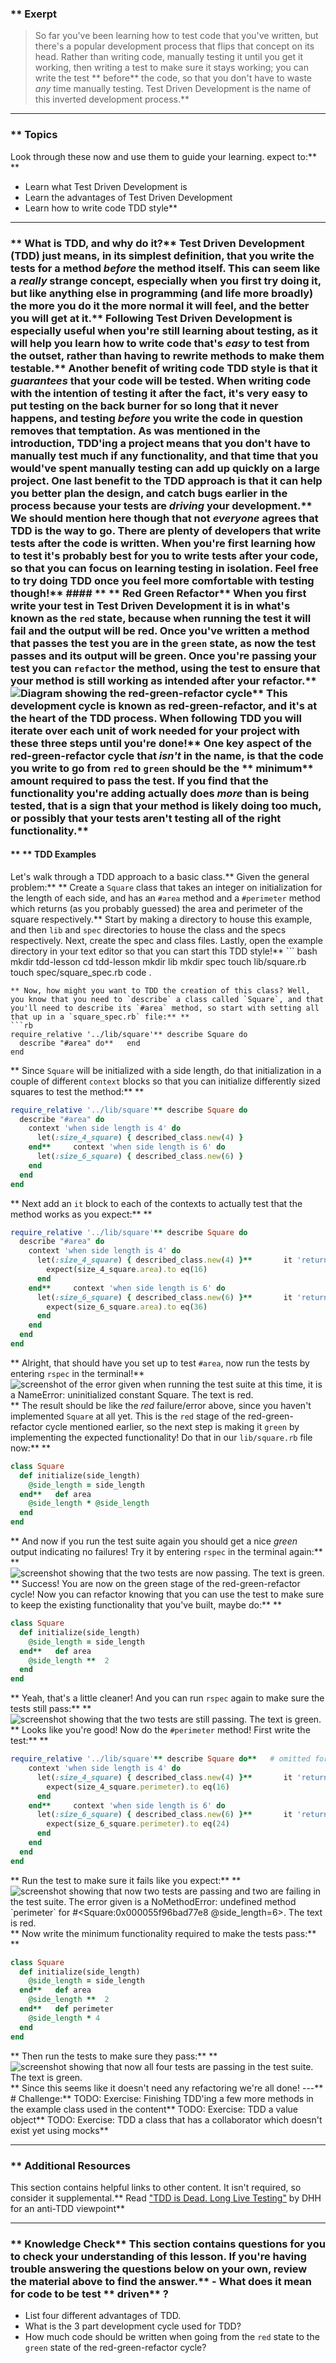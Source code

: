 ### ** Exerpt
>So far you've been learning how to test code that you've written, but there's a popular development process that flips that concept on its head. Rather than writing code, manually testing it until you get it working, then writing a test to make sure it stays working; you can write the test ** before**  the code, so that you don't have to waste *any* time manually testing. Test Driven Development is the name of this inverted development process.** 

---


### ** Topics
Look through these now and use them to guide your learning.  expect to:** ** 
- Learn what Test Driven Development is
- Learn the advantages of Test Driven Development
- Learn how to write code TDD style** 

---


### ** What is TDD, and why do it?** Test Driven Development (TDD) just means, in its simplest definition, that you write the tests for a method *before* the method itself. This can seem like a *really* strange concept, especially when you first try doing it, but like anything else in programming (and life more broadly) the more you do it the more normal it will feel, and the better you will get at it.** Following Test Driven Development is especially useful when you're still learning about testing, as it will help you learn how to write code that's *easy* to test from the outset, rather than having to rewrite methods to make them testable.** Another benefit of writing code TDD style is that it *guarantees* that your code will be tested. When writing code with the intention of testing it after the fact, it's very easy to put testing on the back burner for so long that it never happens, and testing *before* you write the code in question removes that temptation. As was mentioned in the introduction, TDD'ing a project means that you don't have to manually test much if any functionality, and that time that you would've spent manually testing can add up quickly on a large project. One last benefit to the TDD approach is that it can help you better plan the design, and catch bugs earlier in the process because your tests are *driving* your development.** We should mention here though that not *everyone* agrees that TDD is the way to go. There are plenty of developers that write tests after the code is written. When you're first learning how to test it's probably best for you to write tests after your code, so that you can focus on learning testing in isolation. Feel free to try doing TDD once you feel more comfortable with testing though!** #### ** ** Red Green Refactor** When you first write your test in Test Driven Development it is in what's known as the `red` state, because when running the test it will fail and the output will be red. Once you've written a method that passes the test you are in the `green` state, as now the test passes and its output will be green. Once you're passing your test you can `refactor` the method, using the test to ensure that your method is still working as intended after your refactor.** <img src="https://cdn.statically.io/gh/TheOdinProject/curriculum/ab4656dabe528812c252eb7393452251a744e57b/ruby_programming/automated_testing/test_driven_development/imgs/00.png" alt="Diagram showing the red-green-refactor cycle">** This development cycle is known as red-green-refactor, and it's at the heart of the TDD process. When following TDD you will iterate over each unit of work needed for your project with these three steps until you're done!** One key aspect of the red-green-refactor cycle that *isn't* in the name, is that the code you write to go from `red` to `green` should be the ** minimum**  amount required to pass the test. If you find that the functionality you're adding actually does *more* than is being tested, that is a sign that your method is likely doing too much, or possibly that your tests aren't testing all of the right functionality.** 
#### ** ** TDD Examples
Let's walk through a TDD approach to a basic class.** Given the general problem:** ** 
Create a `Square` class that takes an integer on initialization for the length of each side, and has an `#area` method and a `#perimeter` method which returns (as you probably guessed) the area and perimeter of the square respectively.** Start by making a directory to house this example, and then `lib` and `spec` directories to house the class and the specs respectively. Next, create the spec and class files. Lastly, open the example directory in your text editor so that you can start this TDD style!** ``` bash
mkdir tdd-lesson
cd tdd-lesson
mkdir lib
mkdir spec
touch lib/square.rb
touch spec/square_spec.rb
code .
```
** Now, how might you want to TDD the creation of this class? Well, you know that you need to `describe` a class called `Square`, and that you'll need to describe its `#area` method, so start with setting all that up in a `square_spec.rb` file:** ** 
```rb
require_relative '../lib/square'** describe Square do
  describe "#area" do**   end
end
```
** Since `Square` will be initialized with a side length, do that initialization in a couple of different `context` blocks so that you can initialize differently sized squares to test the method:** ** 
```rb
require_relative '../lib/square'** describe Square do
  describe "#area" do
    context 'when side length is 4' do
      let(:size_4_square) { described_class.new(4) }
    end**     context 'when side length is 6' do
      let(:size_6_square) { described_class.new(6) }
    end
  end
end
```
** Next add an `it` block to each of the contexts to actually test that the method works as you expect:** ** 
```rb
require_relative '../lib/square'** describe Square do
  describe "#area" do
    context 'when side length is 4' do
      let(:size_4_square) { described_class.new(4) }**       it 'returns 16' do
        expect(size_4_square.area).to eq(16)
      end
    end**     context 'when side length is 6' do
      let(:size_6_square) { described_class.new(6) }**       it 'returns 36' do
        expect(size_6_square.area).to eq(36)
      end
    end
  end
end
```
** Alright, that should have you set up to test `#area`, now run the tests by entering `rspec` in the terminal!** <img src="https://cdn.statically.io/gh/TheOdinProject/curriculum/ab4656dabe528812c252eb7393452251a744e57b/ruby_programming/automated_testing/test_driven_development/imgs/01.png" alt="screenshot of the error given when running the test suite at this time, it is a NameError: uninitialized constant Square. The text is red.">** The result should be like the *red* failure/error above, since you haven't implemented `Square` at all yet. This is the `red` stage of the red-green-refactor cycle mentioned earlier, so the next step is making it `green` by implementing the expected functionality! Do that in our `lib/square.rb` file now:** ** 
```rb
class Square
  def initialize(side_length)
    @side_length = side_length
  end**   def area
    @side_length * @side_length
  end
end
```
** And now if you run the test suite again you should get a nice *green* output indicating no failures! Try it by entering `rspec` in the terminal again:** ** 
<img src="https://cdn.statically.io/gh/TheOdinProject/curriculum/ab4656dabe528812c252eb7393452251a744e57b/ruby_programming/automated_testing/test_driven_development/imgs/02.png" alt="screenshot showing that the two tests are now passing. The text is green.">** Success! You are now on the green stage of the red-green-refactor cycle! Now you can refactor knowing that you can use the test to make sure to keep the existing functionality that you've built, maybe do:** ** 
```rb
class Square
  def initialize(side_length)
    @side_length = side_length
  end**   def area
    @side_length **  2
  end
end
```
** Yeah, that's a little cleaner! And you can run `rspec` again to make sure the tests still pass:** ** 
<img src="https://cdn.statically.io/gh/TheOdinProject/curriculum/ab4656dabe528812c252eb7393452251a744e57b/ruby_programming/automated_testing/test_driven_development/imgs/02.png" alt="screenshot showing that the two tests are still passing. The text is green.">** Looks like you're good! Now do the `#perimeter` method! First write the test:** ** 
```rb
require_relative '../lib/square'** describe Square do**   # omitted for brevity**   describe "#perimeter" do
    context 'when side length is 4' do
      let(:size_4_square) { described_class.new(4) }**       it 'returns 16' do
        expect(size_4_square.perimeter).to eq(16)
      end
    end**     context 'when side length is 6' do
      let(:size_6_square) { described_class.new(6) }**       it 'returns 24' do
        expect(size_6_square.perimeter).to eq(24)
      end
    end
  end
end
```
** Run the test to make sure it fails like you expect:** ** 
<img src="https://cdn.statically.io/gh/TheOdinProject/curriculum/ab4656dabe528812c252eb7393452251a744e57b/ruby_programming/automated_testing/test_driven_development/imgs/03.png" alt="screenshot showing that now two tests are passing and two are failing in the test suite. The error given is a NoMethodError: undefined method `perimeter` for #<Square:0x000055f96bad77e8 @side_length=6>. The text is red.">** Now write the minimum functionality required to make the tests pass:** ** 
```rb
class Square
  def initialize(side_length)
    @side_length = side_length
  end**   def area
    @side_length **  2
  end**   def perimeter
    @side_length * 4
  end
end
```
** Then run the tests to make sure they pass:** ** 
<img src="https://cdn.statically.io/gh/TheOdinProject/curriculum/ab4656dabe528812c252eb7393452251a744e57b/ruby_programming/automated_testing/test_driven_development/imgs/04.png" alt="screenshot showing that now all four tests are passing in the test suite. The text is green.">** Since this seems like it doesn't need any refactoring we're all done!
---** # Challenge:** TODO: Exercise: Finishing TDD'ing a few more methods in the example class used in the content** TODO: Exercise: TDD a value object** TODO: Exercise: TDD a class that has a collaborator which doesn't exist yet using mocks** 

---


### ** Additional Resources
This section contains helpful links to other content. It isn't required, so consider it supplemental.** Read ["TDD is Dead. Long Live Testing"](http://david.heinemeierhansson.com/2014/tdd-is-dead-long-live-testing.html) by DHH for an anti-TDD viewpoint** 

---


### ** Knowledge Check** This section contains questions for you to check your understanding of this lesson. If you're having trouble answering the questions below on your own, review the material above to find the answer.** - What does it mean for code to be test ** driven** ?
- List four different advantages of TDD.
- What is the 3 part development cycle used for TDD?
- How much code should be written when going from the `red` state to the `green` state of the red-green-refactor cycle?
